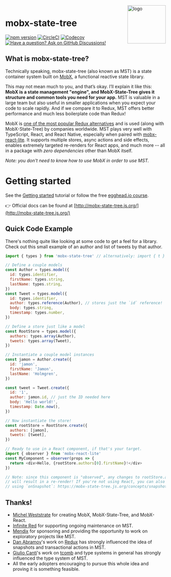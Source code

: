 <img src="website/static/img/mobx-state-tree-logo-gradient.png" alt="logo" height="120" align="right" />

# mobx-state-tree

[![npm version](https://badge.fury.io/js/mobx-state-tree.svg)](https://badge.fury.io/js/mobx-state-tree)
[![CircleCI](https://circleci.com/gh/mobxjs/mobx-state-tree.svg?style=svg)](https://circleci.com/gh/mobxjs/mobx-state-tree)
[![Codecov](https://codecov.io/gh/mobxjs/mobx-state-tree/branch/master/graph/badge.svg?token=BFkuCB6CtL)](https://codecov.io/gh/mobxjs/mobx-state-tree)
[![Have a question? Ask on GitHub Discussions!](https://img.shields.io/badge/Have%20a%20question%3F-Ask%20on%20GitHub%20Discussions!-blue)](https://github.com/mobxjs/mobx-state-tree/discussions)

## What is mobx-state-tree?

Technically speaking, mobx-state-tree (also known as MST) is a state container
system built on [MobX](https://github.com/mobxjs/mobx), a functional reactive
state library.

This may not mean much to you, and that’s okay. I’ll explain it like this:
**MobX is a state management "engine", and MobX-State-Tree gives it structure
and common tools you need for your app.** MST is valuable in a large team but
also useful in smaller applications when you expect your code to scale rapidly.
And if we compare it to Redux, MST offers better performance and much less
boilerplate code than Redux!

MobX is
[one of the most popular Redux alternatives](https://2019.stateofjs.com/data-layer/mobx/)
and is used (along with MobX-State-Tree) by companies worldwide. MST plays very
well with TypeScript, React, and React Native, especially when paired with
[mobx-react-lite](https://github.com/mobxjs/mobx/tree/main/packages/mobx-react-lite).
It supports multiple stores, async actions and side effects, enables extremely
targeted re-renders for React apps, and much more -- all in a package with _zero
dependencies_ other than MobX itself.

_Note: you don't need to know how to use MobX in order to use MST._

# Getting started

See the [Getting started](https://mobx-state-tree.js.org/intro/getting-started)
tutorial or follow the free
[egghead.io course](https://egghead.io/courses/manage-application-state-with-mobx-state-tree).

👉 Official docs can be found at
[http://mobx-state-tree.js.org/](http://mobx-state-tree.js.org/)

## Quick Code Example

There's nothing quite like looking at some code to get a feel for a library.
Check out this small example of an author and list of tweets by that author.

```js
import { types } from 'mobx-state-tree' // alternatively: import { t } from "mobx-state-tree"

// Define a couple models
const Author = types.model({
  id: types.identifier,
  firstName: types.string,
  lastName: types.string,
})
const Tweet = types.model({
  id: types.identifier,
  author: types.reference(Author), // stores just the `id` reference!
  body: types.string,
  timestamp: types.number,
})

// Define a store just like a model
const RootStore = types.model({
  authors: types.array(Author),
  tweets: types.array(Tweet),
})

// Instantiate a couple model instances
const jamon = Author.create({
  id: 'jamon',
  firstName: 'Jamon',
  lastName: 'Holmgren',
})

const tweet = Tweet.create({
  id: '1',
  author: jamon.id, // just the ID needed here
  body: 'Hello world!',
  timestamp: Date.now(),
})

// Now instantiate the store!
const rootStore = RootStore.create({
  authors: [jamon],
  tweets: [tweet],
})

// Ready to use in a React component, if that's your target.
import { observer } from 'mobx-react-lite'
const MyComponent = observer(props => {
  return <div>Hello, {rootStore.authors[0].firstName}!</div>
})

// Note: since this component is "observed", any changes to rootStore.authors[0].firstName
// will result in a re-render! If you're not using React, you can also "listen" to changes
// using `onSnapshot`: https://mobx-state-tree.js.org/concepts/snapshots
```

## Thanks!

- [Michel Weststrate](https://twitter.com/mweststrate) for creating MobX,
  MobX-State-Tree, and MobX-React.
- [Infinite Red](https://infinite.red) for supporting ongoing maintenance on
  MST.
- [Mendix](https://mendix.com) for sponsoring and providing the opportunity to
  work on exploratory projects like MST.
- [Dan Abramov](https://twitter.com/dan_abramov)'s work on
  [Redux](http://redux.js.org) has strongly influenced the idea of snapshots and
  transactional actions in MST.
- [Giulio Canti](https://twitter.com/GiulioCanti)'s work on
  [tcomb](http://github.com/gcanti/tcomb) and type systems in general has
  strongly influenced the type system of MST.
- All the early adopters encouraging to pursue this whole idea and proving it is
  something feasible.
